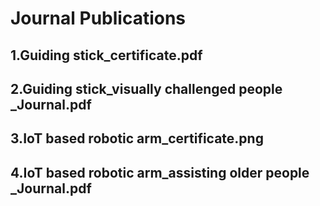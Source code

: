 # Journal Publications 
## 1.Guiding stick_certificate.pdf
## 2.Guiding stick_visually challenged people _Journal.pdf
## 3.IoT based robotic arm_certificate.png
## 4.IoT based robotic arm_assisting older people _Journal.pdf
